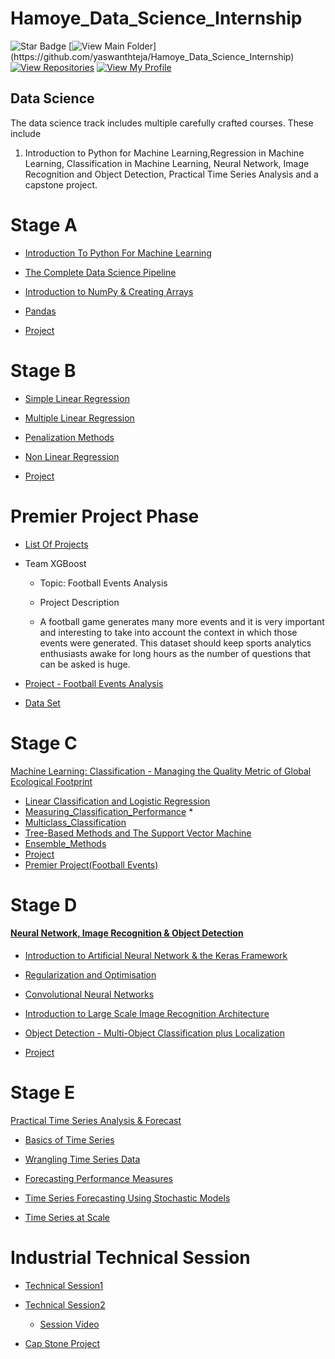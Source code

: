 # Hamoye_Data_Science_Internship

![Star Badge](https://img.shields.io/static/v1?label=%F0%9F%8C%9F&message=If%20Useful&style=style=flat&color=BC4E99)
[![View Main Folder](https://img.shields.io/badge/View-Main_Folder-971901?)](https://github.com/yaswanthteja/Hamoye_Data_Science_Internship)
[![View Repositories](https://img.shields.io/badge/View-My_Repositories-blue?logo=GitHub)](https://github.com/yaswanthteja?tab=repositories)
[![View My Profile](https://img.shields.io/badge/View-My_Profile-green?logo=GitHub)](https://github.com/yaswanthteja)
## Data Science
The data science track includes multiple carefully crafted courses. These include
1. Introduction to Python for Machine Learning,Regression in Machine Learning,
Classification in Machine Learning, Neural Network, Image Recognition and Object
Detection, Practical Time Series Analysis and a capstone project.

# Stage A
- [Introduction To Python For Machine Learning](https://github.com/yaswanthteja/HDSC-Introduction-to-Python-for-machine-learning)
- [The Complete Data Science Pipeline](https://github.com/yaswanthteja/Hamoye_Data_Science_Internship/blob/main/Introduction/Getting%20Started%20With%20Python%20%26%20Data%20Analysis.md)

- [Introduction to NumPy & Creating Arrays](https://github.com/yaswanthteja/Hamoye_Data_Science_Internship/blob/main/Introduction/NumPy%20Array%20and%20Vectorization.md)

- [Pandas](https://github.com/yaswanthteja/Hamoye_Data_Science_Internship/blob/main/Introduction/Pandas%20.md)
- [Project](https://github.com/yaswanthteja/HDSC-Introduction-to-Python-for-machine-learning)

# Stage B

- [Simple Linear Regression ](https://github.com/yaswanthteja/Hamoye_Data_Science_Internship/tree/main/Simple%20Linear%20Regression%20Model)
- [Multiple Linear Regression ](https://github.com/yaswanthteja/Hamoye_Data_Science_Internship/tree/main/Multiple%20Linear%20Regression)
- [Penalization Methods](https://github.com/yaswanthteja/Hamoye_Data_Science_Internship/tree/main/Penalization%20Methods)
- [Non Linear Regression](https://github.com/yaswanthteja/Hamoye_Data_Science_Internship/tree/main/Non-Linear%20Regression)


- [Project](https://github.com/yaswanthteja/HDSC_Predicting_Energy_Efficiency_of_Buildings)




# Premier Project Phase

- [List Of Projects](https://hamoyehq.medium.com/hdsc-fall-22-real-life-machine-learning-projects-388e5991f17c)
- Team XGBoost
    - Topic: Football Events Analysis

     - Project Description

     - A football game generates many more events and it is very important and interesting to take into account the context in which those events were generated. This       dataset should keep sports analytics enthusiasts awake for long hours as the number of questions that can be asked is huge.


- [Project - Football Events Analysis](https://github.com/yaswanthteja/Football_Event_Analysis)
- [Data Set](https://www.kaggle.com/datasets/secareanualin/football-events)



# Stage C

[Machine Learning: Classification - Managing the Quality Metric of Global Ecological Footprint](https://github.com/yaswanthteja/HDSC_Machine-Learning_Classification_Managing_the_Quality_Metric_of_Global_Ecological_Footprint)

- [Linear Classification and Logistic Regression](https://github.com/yaswanthteja/Hamoye_Data_Science_Internship/tree/main/Linear_Classification_and_Logistic_Regression)
- [Measuring_Classification_Performance](https://github.com/yaswanthteja/Hamoye_Data_Science_Internship/blob/main/Measuring_Classification_Performance/Measuring_Classification_Performance.md) *
- [Multiclass_Classification](https://github.com/yaswanthteja/Hamoye_Data_Science_Internship/blob/main/Multiclass_Classification/Multiclass_Classification.md)
- [Tree-Based Methods and The Support Vector Machine](https://github.com/yaswanthteja/Hamoye_Data_Science_Internship/blob/main/Tree-Based_Methods_and_The_Support_Vector_Machine/Tree-Based_Methods_and_The_Support_Vector_Machine.md)
- [Ensemble_Methods](https://github.com/yaswanthteja/Hamoye_Data_Science_Internship/blob/main/Ensemble_Methods/Ensemble_Methods.md)
- [Project](https://github.com/yaswanthteja/HDSC_Machine-Learning_Classification_Managing_the_Quality_Metric_of_Global_Ecological_Footprint/blob/main/StabilityPredicting.ipynb)
- [Premier Project(Football Events)](https://github.com/yaswanthteja/Football_Event_Analysis/)


# Stage D
 
 #### [Neural Network, Image Recognition & Object Detection](https://github.com/yaswanthteja/Hamoye_Data_Science_Internship/tree/main/Neural%20Network%2C%20Image%20Recognition%20%26%20Object%20Detection/Introduction%20to%20Artificial%20Neural%20Networks%20and%20the%20Keras%20framework)
- [Introduction to Artificial Neural Network & the Keras Framework](https://github.com/yaswanthteja/Hamoye_Data_Science_Internship/blob/main/Neural%20Network%2C%20Image%20Recognition%20%26%20Object%20Detection/Introduction%20to%20Artificial%20Neural%20Networks%20and%20the%20Keras%20framework/Introduction%20to%20Artificial%20Neural%20Networks%20and%20the%20Keras%20framework.md)
- [Regularization and Optimisation](https://github.com/yaswanthteja/Hamoye_Data_Science_Internship/tree/main/Neural%20Network%2C%20Image%20Recognition%20%26%20Object%20Detection/Regularization%20and%20Optimisation)
- [Convolutional Neural Networks](https://github.com/yaswanthteja/Hamoye_Data_Science_Internship/blob/main/Neural%20Network%2C%20Image%20Recognition%20%26%20Object%20Detection/Convolutional%20Neural%20Networks/Convolutional%20Neural%20Networks.md)

- [Introduction to Large Scale Image Recognition Architecture](https://github.com/yaswanthteja/Hamoye_Data_Science_Internship/blob/main/Neural%20Network%2C%20Image%20Recognition%20%26%20Object%20Detection/Introduction%20to%20Large%20Scale%20Image%20Recognition%20Architecture/Introduction%20to%20Large%20Scale%20Image%20Recognition%20Architecture.md)

- [Object Detection - Multi-Object Classification plus Localization](https://github.com/yaswanthteja/Hamoye_Data_Science_Internship/blob/main/Neural%20Network,%20Image%20Recognition%20&%20Object%20Detection/Object%20Detection%20-%20Multi-Object%20Classification%20plus%20Localization/Object%20Detection%20-%20Multi-Object%20Classification%20plus%20Localization.md)
- [Project](https://github.com/yaswanthteja/Hamoye_Data_Science_Internship/blob/main/Neural%20Network%2C%20Image%20Recognition%20%26%20Object%20Detection/amazon-from-space.ipynb)


# Stage E

[Practical Time Series Analysis & Forecast](https://github.com/yaswanthteja/Hamoye_Data_Science_Internship/tree/main/Practical%20Time%20Series%20Analysis%20%26%20Forecast)

- [Basics of Time Series](https://github.com/yaswanthteja/Hamoye_Data_Science_Internship/tree/main/Practical%20Time%20Series%20Analysis%20%26%20Forecast/Basics%20of%20Time%20Series)

- [Wrangling Time Series Data](https://github.com/yaswanthteja/Hamoye_Data_Science_Internship/tree/main/Practical%20Time%20Series%20Analysis%20%26%20Forecast/Wrangling%20Time%20Series%20Data)

- [Forecasting Performance Measures](https://github.com/yaswanthteja/Hamoye_Data_Science_Internship/tree/main/Practical%20Time%20Series%20Analysis%20%26%20Forecast/Forecasting%20Performance%20Measures)

- [Time Series Forecasting Using Stochastic Models](https://github.com/yaswanthteja/Hamoye_Data_Science_Internship/tree/main/Practical%20Time%20Series%20Analysis%20%26%20Forecast/Time%20Series%20Forecasting%20Using%20Stochastic%20Models)
- [Time Series at Scale](https://github.com/yaswanthteja/Hamoye_Data_Science_Internship/tree/main/Practical%20Time%20Series%20Analysis%20%26%20Forecast/Time%20Series%20at%20Scale)

# Industrial  Technical Session

- [Technical Session1](https://www.youtube.com/watch?v=L_c0QI27L_E)
- [ Technical Session2](https://github.com/yaswanthteja/Hamoye_Data_Science_Internship/tree/main/low_cost_sensor_caliberation_tutorial)
   - [Session Video](https://www.youtube.com/watch?v=N-wIhma-3NU)
   
- [Cap Stone Project]()
